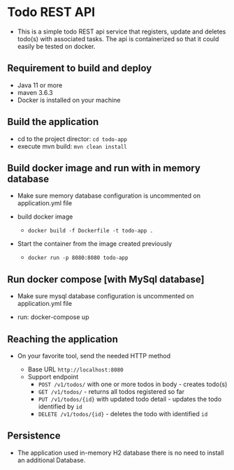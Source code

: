 # Todo REST API

* This is a simple todo REST api service that registers, update and deletes todo(s) with associated tasks. 
The api is containerized so that it could easily be tested on docker.   

## Requirement to build and deploy

* Java 11 or more
* maven 3.6.3
* Docker is installed on your machine

## Build the application
* cd to the project director: `cd todo-app`
* execute mvn build: `mvn clean install` 

## Build docker image and run with in memory database

* Make sure memory database configuration is uncommented on application.yml file

* build docker image

  *  `docker build -f Dockerfile -t todo-app .`

* Start the container from the image created previously
    
  * `docker run -p 8080:8080 todo-app`



## Run docker compose [with MySql database]

* Make sure mysql database configuration is uncommented on application.yml file

* run: docker-compose up
  
## Reaching the application

* On your favorite tool, send the needed HTTP method

  * Base URL `http://localhost:8080`
  * Support endpoint
    * `POST /v1/todos/` with one or more todos in body - creates todo(s)
    * `GET /v1/todos/` - returns all todos registered so far 
    * `PUT /v1/todos/{id}` with updated todo detail - updates the todo identified by `id`
    * `DELETE /v1/todos/{id}` - deletes the todo with identified `id`

## Persistence

* The application used in-memory H2 database there is no need to install an additional Database. 
